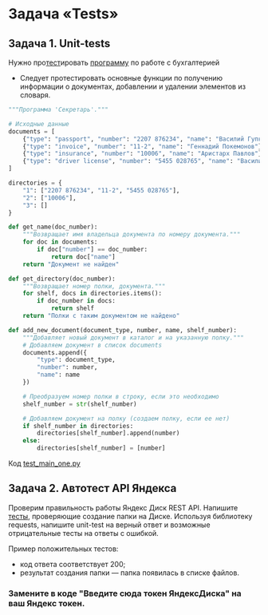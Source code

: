 # Задача «Tests»

## Задача 1. Unit-tests

Нужно про[тест](/Professional_Python/Various_tests/tests/test_main_one.py)ировать [программу](/Professional_Python/Various_tests/main_one.py) по работе с бухгалтерией

- Следует протестировать основные функции по получению информации о документах, 
добавлении и удалении элементов из словаря.

```python
"""Программа 'Секретарь'."""

# Исходные данные
documents = [
    {"type": "passport", "number": "2207 876234", "name": "Василий Гупкин"},
    {"type": "invoice", "number": "11-2", "name": "Геннадий Покемонов"},
    {"type": "insurance", "number": "10006", "name": "Аристарх Павлов"},
    {"type": "driver license", "number": "5455 028765", "name": "Василий Иванов"},
]

directories = {
    "1": ["2207 876234", "11-2", "5455 028765"],
    "2": ["10006"],
    "3": []
}

def get_name(doc_number):
    """Возвращает имя владельца документа по номеру документа."""
    for doc in documents:
        if doc["number"] == doc_number:
            return doc["name"]
    return "Документ не найден"

def get_directory(doc_number):
    """Возвращает номер полки, документа."""
    for shelf, docs in directories.items():
        if doc_number in docs:
            return shelf
    return "Полки с таким документом не найдено"

def add_new_document(document_type, number, name, shelf_number):
    """Добавляет новый документ в каталог и на указанную полку."""
    # Добавляем документ в список documents
    documents.append({
        "type": document_type,
        "number": number,
        "name": name
    })

    # Преобразуем номер полки в строку, если это необходимо
    shelf_number = str(shelf_number)

    # Добавляем документ на полку (создаем полку, если ее нет)
    if shelf_number in directories:
        directories[shelf_number].append(number)
    else:
        directories[shelf_number] = [number]
```

Код [test_main_one.py](/Professional_Python/Various_tests/tests/test_main_one.py)

## Задача 2. Автотест API Яндекса

Проверим правильность работы Яндекс Диск REST API. Напишите [тесты](/Professional_Python/Various_tests/tests/test_main_two.py), проверяющие создание папки на Диске.
Используя библиотеку requests, напишите unit-test на верный ответ и возможные отрицательные тесты на ответы с ошибкой.

Пример положительных тестов:

- код ответа соответствует 200;
- результат создания папки — папка появилась в списке файлов.

### Замените в коде "Введите сюда токен ЯндексДиска" на ваш Яндекс токен.



